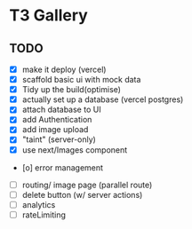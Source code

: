 # T3 Gallery

## TODO

 - [x] make it deploy (vercel)
 - [x] scaffold basic ui with mock data
 - [x] Tidy up the build(optimise)
 - [x] actually set up a database (vercel postgres)
 - [x] attach database to UI
 - [x] add Authentication
 - [x] add image upload 
 - [x] "taint" (server-only)
 - [x] use next/Images component
 - [o] error management
 - [ ] routing/ image page (parallel route)
 - [ ] delete button (w/ server actions)
 - [ ] analytics
 - [ ] rateLimiting

